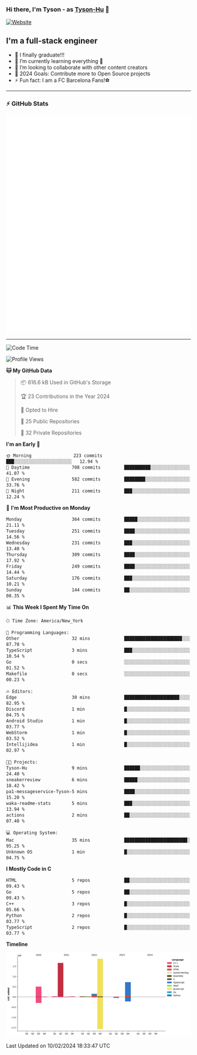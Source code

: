 ### Hi there, I'm Tyson - as [Tyson-Hu][website] 👋

[![Website](https://img.shields.io/website?label=Tianzhe.me&style=for-the-badge&url=https%3A%2F%2Ftianzhe.me)](https://tianzhe.me)


## I'm a full-stack engineer

- 🔭 I finally graduate!!!
- 🌱 I’m currently learning everything 🤣
- 👯 I’m looking to collaborate with other content creators
- 🥅 2024 Goals: Contribute more to Open Source projects
- ⚡ Fun fact: I am a FC Barcelona Fans!⚽️

---

### ⚡️ GitHub Stats
![](https://raw.githubusercontent.com/Tyson-Hu/github-stats-card/master/generated/overview.svg)
![](https://raw.githubusercontent.com/Tyson-Hu/github-stats-card/master/generated/languages.svg)

---

<!--START_SECTION:waka-->
![Code Time](http://img.shields.io/badge/Code%20Time-3%20hrs%2012%20mins-blue)

![Profile Views](http://img.shields.io/badge/Profile%20Views-44-blue)

**🐱 My GitHub Data** 

> 📦 616.6 kB Used in GitHub's Storage 
 > 
> 🏆 23 Contributions in the Year 2024
 > 
> 💼 Opted to Hire
 > 
> 📜 25 Public Repositories 
 > 
> 🔑 32 Private Repositories 
 > 
**I'm an Early 🐤** 

```text
🌞 Morning                223 commits         ███░░░░░░░░░░░░░░░░░░░░░░   12.94 % 
🌆 Daytime                708 commits         ██████████░░░░░░░░░░░░░░░   41.07 % 
🌃 Evening                582 commits         ████████░░░░░░░░░░░░░░░░░   33.76 % 
🌙 Night                  211 commits         ███░░░░░░░░░░░░░░░░░░░░░░   12.24 % 
```
📅 **I'm Most Productive on Monday** 

```text
Monday                   364 commits         █████░░░░░░░░░░░░░░░░░░░░   21.11 % 
Tuesday                  251 commits         ████░░░░░░░░░░░░░░░░░░░░░   14.56 % 
Wednesday                231 commits         ███░░░░░░░░░░░░░░░░░░░░░░   13.40 % 
Thursday                 309 commits         ████░░░░░░░░░░░░░░░░░░░░░   17.92 % 
Friday                   249 commits         ████░░░░░░░░░░░░░░░░░░░░░   14.44 % 
Saturday                 176 commits         ███░░░░░░░░░░░░░░░░░░░░░░   10.21 % 
Sunday                   144 commits         ██░░░░░░░░░░░░░░░░░░░░░░░   08.35 % 
```


📊 **This Week I Spent My Time On** 

```text
🕑︎ Time Zone: America/New_York

💬 Programming Languages: 
Other                    32 mins             ██████████████████████░░░   87.70 % 
TypeScript               3 mins              ███░░░░░░░░░░░░░░░░░░░░░░   10.54 % 
Go                       0 secs              ░░░░░░░░░░░░░░░░░░░░░░░░░   01.52 % 
Makefile                 0 secs              ░░░░░░░░░░░░░░░░░░░░░░░░░   00.23 % 

🔥 Editors: 
Edge                     30 mins             █████████████████████░░░░   82.95 % 
Discord                  1 min               █░░░░░░░░░░░░░░░░░░░░░░░░   04.75 % 
Android Studio           1 min               █░░░░░░░░░░░░░░░░░░░░░░░░   03.77 % 
WebStorm                 1 min               █░░░░░░░░░░░░░░░░░░░░░░░░   03.52 % 
Intellijidea             1 min               █░░░░░░░░░░░░░░░░░░░░░░░░   02.97 % 

🐱‍💻 Projects: 
Tyson-Hu                 9 mins              ██████░░░░░░░░░░░░░░░░░░░   24.40 % 
sneakerreview            6 mins              █████░░░░░░░░░░░░░░░░░░░░   18.42 % 
pa1-messageservice-Tyson-5 mins              ████░░░░░░░░░░░░░░░░░░░░░   15.20 % 
waka-readme-stats        5 mins              ███░░░░░░░░░░░░░░░░░░░░░░   13.94 % 
actions                  2 mins              ██░░░░░░░░░░░░░░░░░░░░░░░   07.40 % 

💻 Operating System: 
Mac                      35 mins             ████████████████████████░   95.25 % 
Unknown OS               1 min               █░░░░░░░░░░░░░░░░░░░░░░░░   04.75 % 
```

**I Mostly Code in C** 

```text
HTML                     5 repos             ██░░░░░░░░░░░░░░░░░░░░░░░   09.43 % 
Go                       5 repos             ██░░░░░░░░░░░░░░░░░░░░░░░   09.43 % 
C++                      3 repos             █░░░░░░░░░░░░░░░░░░░░░░░░   05.66 % 
Python                   2 repos             █░░░░░░░░░░░░░░░░░░░░░░░░   03.77 % 
TypeScript               2 repos             █░░░░░░░░░░░░░░░░░░░░░░░░   03.77 % 
```



**Timeline**

![Lines of Code chart](https://raw.githubusercontent.com/Tyson-Hu/Tyson-Hu/main/assets/bar_graph.png)


 Last Updated on 10/02/2024 18:33:47 UTC
<!--END_SECTION:waka-->


[website]: https://github.com/Tyson-Hu

